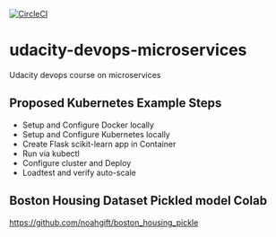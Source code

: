 [![CircleCI](https://circleci.com/gh/noahgift/udacity-devops-microservices.svg?style=svg&circle-token=644aca8c4c94ca89efb97a97d78a4025468b67cc)](https://circleci.com/gh/noahgift/udacity-devops-microservices)

# udacity-devops-microservices

Udacity devops course on microservices

## Proposed Kubernetes Example Steps

* Setup and Configure Docker locally
* Setup and Configure Kubernetes locally
* Create Flask scikit-learn app in Container
* Run via kubectl
* Configure cluster and Deploy
* Loadtest and verify auto-scale

## Boston Housing Dataset Pickled model Colab


https://github.com/noahgift/boston_housing_pickle
